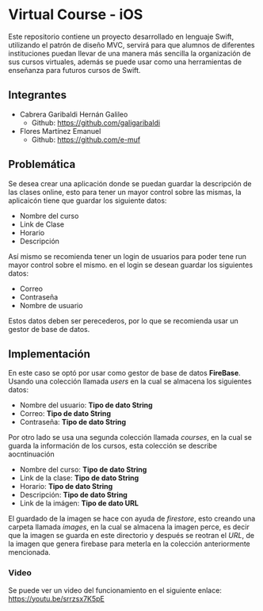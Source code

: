 # Virtual Course - iOS

Este repositorio contiene un proyecto desarrollado en lenguaje Swift, utilizando el patrón de diseño MVC, servirá para que alumnos de diferentes instituciones puedan llevar de una manera más sencilla la organización de sus cursos virtuales, además se puede usar como una herramientas de enseñanza para futuros cursos de Swift.

## Integrantes

- Cabrera Garibaldi Hernán Galileo
  - Github: https://github.com/galigaribaldi
- Flores Martínez Emanuel
  - Github: https://github.com/e-muf

## Problemática

Se desea crear una aplicación donde se puedan guardar la descripción de las clases online, esto para tener un mayor control sobre las mismas, la aplicaicón tiene que guardar los siguiente datos:

- Nombre del curso
- Link de Clase
- Horario
- Descripción

Así mismo se recomienda tener un login de usuarios para poder tene run mayor control sobre el mismo. en el login se desean guardar los siguientes datos:

- Correo
- Contraseña
- Nombre de usuario

Estos datos deben ser perecederos, por lo que se recomienda usar un gestor de base de datos.

## Implementación

En este caso se optó por usar como gestor de base de datos **FireBase**. Usando una colección llamada *users* en la cual se almacena los siguientes datos:

- Nombre del usuario: **Tipo de dato String**
- Correo: **Tipo de dato String**
- Contraseña: **Tipo de dato String**

Por otro lado se usa una segunda colección llamada *courses*, en la cual se guarda la información de los cursos, esta colección se describe aocntinuación

- Nombre del curso: **Tipo de dato String**
- Link de la clase: **Tipo de dato String**
- Horario: **Tipo de dato String**
- Descripción: **Tipo de dato String**
- Link de la imágen: **Tipo de dato URL**

El guardado de la imagen se hace con ayuda de *firestore*, esto creando una carpeta llamada *images*, en la cual se almacena la imagen perce, es decir que la imagen se guarda en este directorio y después se reotran el *URL*, de la imagen que genera firebase para meterla en la colección anteriormente mencionada.

### Video
Se puede ver un video del funcionamiento en el siguiente enlace: https://youtu.be/srrzsx7K5pE
